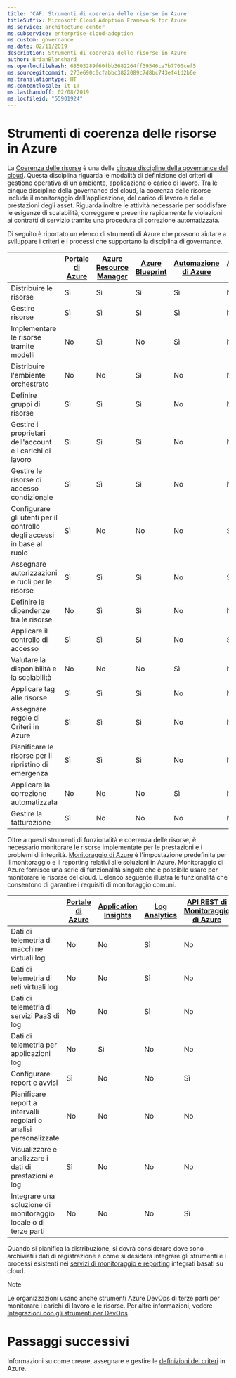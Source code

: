 ```yaml
---
title: 'CAF: Strumenti di coerenza delle risorse in Azure'
titleSuffix: Microsoft Cloud Adoption Framework for Azure
ms.service: architecture-center
ms.subservice: enterprise-cloud-adoption
ms.custom: governance
ms.date: 02/11/2019
description: Strumenti di coerenza delle risorse in Azure
author: BrianBlanchard
ms.openlocfilehash: 68503289f60fbb3682264ff39546ca7b7700cef5
ms.sourcegitcommit: 273e690c0cfabbc3822089c7d8bc743ef41d2b6e
ms.translationtype: HT
ms.contentlocale: it-IT
ms.lasthandoff: 02/08/2019
ms.locfileid: "55901924"
---
```

# <a name="resource-consistency-tools-in-azure"></a>Strumenti di coerenza delle risorse in Azure

La [Coerenza delle risorse](overview.md) è una delle [cinque discipline della governance del cloud](../governance-disciplines.md). Questa disciplina riguarda le modalità di definizione dei criteri di gestione operativa di un ambiente, applicazione o carico di lavoro. Tra le cinque discipline della governance del cloud, la coerenza delle risorse include il monitoraggio dell'applicazione, del carico di lavoro e delle prestazioni degli asset. Riguarda inoltre le attività necessarie per soddisfare le esigenze di scalabilità, correggere e prevenire rapidamente le violazioni ai contratti di servizio tramite una procedura di correzione automatizzata.

Di seguito è riportato un elenco di strumenti di Azure che possono aiutare a sviluppare i criteri e i processi che supportano la disciplina di governance.

|    | [Portale di Azure](https://azure.microsoft.com/features/azure-portal/)  | [Azure Resource Manager](/azure/azure-resource-manager/resource-group-overview)  | [Azure Blueprint](/azure/governance/blueprints/overview) | [Automazione di Azure](/azure/automation/automation-intro) | [Azure AD](/azure/active-directory/fundamentals/active-directory-whatis) |
|---------|---------|---------|---------|---------|---------|
| Distribuire le risorse                             | Sì | Sì | Sì | Sì | No   |
| Gestire risorse                             | Sì | Sì | Sì | Sì | No   |
| Implementare le risorse tramite modelli             | No   | Sì | No   | Sì | No   |
| Distribuire l'ambiente orchestrato          | No   | No   | Sì | No   | No   |
| Definire gruppi di risorse                       | Sì | Sì | Sì | No   | No   |
| Gestire i proprietari dell'account e i carichi di lavoro           | Sì | Sì | Sì | No   | No   |
| Gestire le risorse di accesso condizionale       | Sì | Sì | Sì | No   | No   |
| Configurare gli utenti per il controllo degli accessi in base al ruolo                         | Sì | No   | No   | No   | Sì |
| Assegnare autorizzazioni e ruoli per le risorse | Sì | Sì | Sì | No   | Sì |
| Definire le dipendenze tra le risorse        | No   | Sì | Sì | No   | No   |
| Applicare il controllo di accesso                         | Sì | Sì | Sì | No   | Sì |
| Valutare la disponibilità e la scalabilità          | No   | No   | No   | Sì | No   |
| Applicare tag alle risorse                      | Sì | Sì | Sì | No   | No   |
| Assegnare regole di Criteri in Azure                    | Sì | Sì | Sì | No   | No   |
| Pianificare le risorse per il ripristino di emergenza         | Sì | Sì | Sì | No   | No   |
| Applicare la correzione automatizzata                  | No   | No   | No   | Sì | No   |
| Gestire la fatturazione                               | Sì | No   | No   | No   | No   |

Oltre a questi strumenti di funzionalità e coerenza delle risorse, è necessario monitorare le risorse implementate per le prestazioni e i problemi di integrità. [Monitoraggio di Azure](/azure/azure-monitor/overview) è l'impostazione predefinita per il monitoraggio e il reporting relativi alle soluzioni in Azure. Monitoraggio di Azure fornisce una serie di funzionalità singole che è possibile usare per monitorare le risorse del cloud. L'elenco seguente illustra le funzionalità che consentono di garantire i requisiti di monitoraggio comuni.

|                                                    | [Portale di Azure](https://azure.microsoft.com/features/azure-portal/) | [Application Insights](/azure/application-insights/app-insights-overview) | [Log Analytics](/azure/azure-monitor/log-query/log-query-overview) | [API REST di Monitoraggio di Azure](/rest/api/monitor/) |
|----------------------------------------------------|--------------|----------------------|---------------|------------------------|
| Dati di telemetria di macchine virtuali log                 | No            | No                    | Sì           | No                      |
| Dati di telemetria di reti virtuali log              | No            | No                    | Sì           | No                      |
| Dati di telemetria di servizi PaaS di log                   | No            | No                    | Sì           | No                      |
| Dati di telemetria per applicazioni log                     | No            | Sì                  | No             | No                      |
| Configurare report e avvisi                       | Sì          | No                    | No             | Sì                    |
| Pianificare report a intervalli regolari o analisi personalizzate        | No            | No                    | No             | No                      |
| Visualizzare e analizzare i dati di prestazioni e log     | Sì          | No                    | No             | No                      |
| Integrare una soluzione di monitoraggio locale o di terze parti     | No            | No                    | No             | Sì                    |

Quando si pianifica la distribuzione, si dovrà considerare dove sono archiviati i dati di registrazione e come si desidera integrare gli strumenti e i processi esistenti nei [servizi di monitoraggio e reporting](../../decision-guides/log-and-report/overview.md) integrati basati su cloud.

> [!NOTE]
> Le organizzazioni usano anche strumenti Azure DevOps di terze parti per monitorare i carichi di lavoro e le risorse. Per altre informazioni, vedere [Integrazioni con gli strumenti per DevOps](https://azure.microsoft.com/products/devops-tool-integrations/).

# <a name="next-steps"></a>Passaggi successivi

Informazioni su come creare, assegnare e gestire le [definizioni dei criteri](/azure/governance/policy/) in Azure.
